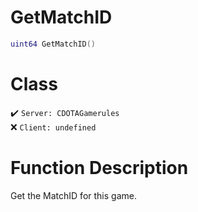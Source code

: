 # GetMatchID
```lua
uint64 GetMatchID()
```
# Class
✔️ `Server: CDOTAGamerules`  
❌ `Client: undefined`  

# Function Description
Get the MatchID for this game.
